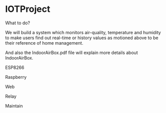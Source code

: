 # IOTProject

What to do?


We will build a system which monitors air-quality, temperature and humidity to make users find out real-time or history values as motioned above to be their reference of home management.

And also the IndoorAirBox.pdf file will explain more details about IndoorAirBox.

ESP8266

Raspberry

Web

Relay

Maintain
